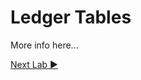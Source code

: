 ﻿# Ledger Tables

More info here...

[Next Lab ▶](https://github.com/lennilobel/sql2022-workshop-hol/blob/main/HOL/3.%20Security%20Features/1.%20Ledger%20Tables/1.%20Append-Only%20Ledger%20Tables.md)
